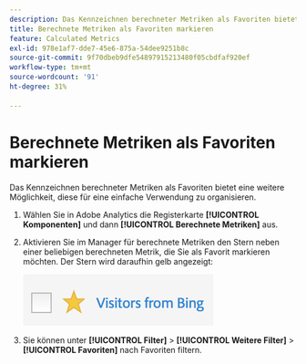 ```yaml
---
description: Das Kennzeichnen berechneter Metriken als Favoriten bietet eine weitere Möglichkeit, diese für eine einfache Verwendung zu organisieren.
title: Berechnete Metriken als Favoriten markieren
feature: Calculated Metrics
exl-id: 978e1af7-dde7-45e6-875a-54dee9251b8c
source-git-commit: 9f70dbeb9dfe54897915213480f05cbdfaf920ef
workflow-type: tm+mt
source-wordcount: '91'
ht-degree: 31%

---
```


# Berechnete Metriken als Favoriten markieren

Das Kennzeichnen berechneter Metriken als Favoriten bietet eine weitere Möglichkeit, diese für eine einfache Verwendung zu organisieren.

1. Wählen Sie in Adobe Analytics die Registerkarte **[!UICONTROL Komponenten]** und dann **[!UICONTROL Berechnete Metriken]** aus.

1. Aktivieren Sie im Manager für berechnete Metriken den Stern neben einer beliebigen berechneten Metrik, die Sie als Favorit markieren möchten. Der Stern wird daraufhin gelb angezeigt:

   ![](assets/favorites.png)

1. Sie können unter **[!UICONTROL Filter]** > **[!UICONTROL Weitere Filter]** > **[!UICONTROL Favoriten]** nach Favoriten filtern.
